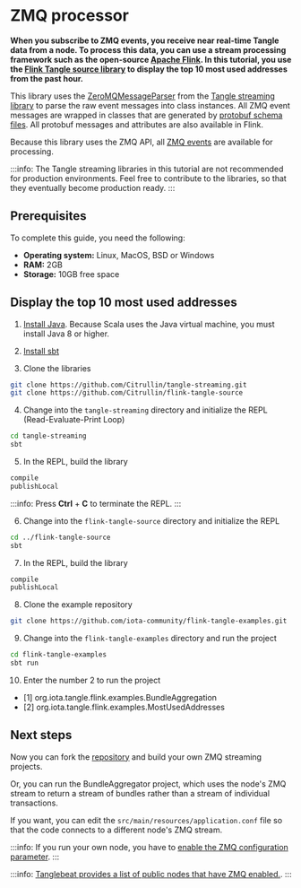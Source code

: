 # ZMQ processor

**When you subscribe to ZMQ events, you receive near real-time Tangle data from a node. To process this data, you can use a stream processing framework such as the open-source [Apache Flink](https://flink.apache.org/). In this tutorial, you use the [Flink Tangle source library](https://github.com/Citrullin/flink-tangle-source) to display the top 10 most used addresses from the past hour.**

This library uses the [ZeroMQMessageParser](https://github.com/Citrullin/tangle-streaming/blob/master/src/main/scala/org/iota/tangle/stream/ZeroMQMessageParser.scala) from the [Tangle streaming library](https://github.com/Citrullin/tangle-streaming) to parse the raw event messages into class instances.
All ZMQ event messages are wrapped in classes that are generated by [protobuf schema files](https://github.com/Citrullin/tangle-streaming/tree/master/src/main/protobuf). All protobuf messages and attributes are also available in Flink.

Because this library uses the ZMQ API, all [ZMQ events](root://node-software/0.1/iri/references/zmq-events.md) are available for processing.

:::info:
The Tangle streaming libraries in this tutorial are not recommended for production environments.
Feel free to contribute to the libraries, so that they eventually become production ready.
:::

## Prerequisites

To complete this guide, you need the following:

- **Operating system:** Linux, MacOS, BSD or Windows
- **RAM:** 2GB
- **Storage:** 10GB free space

## Display the top 10 most used addresses

1. [Install Java](http://openjdk.java.net/install/). Because Scala uses the Java virtual machine, you must install Java 8 or higher.

2. [Install sbt](https://www.scala-sbt.org/1.x/docs/Setup.html)

3. Clone the libraries

  ```bash
  git clone https://github.com/Citrullin/tangle-streaming.git
  git clone https://github.com/Citrullin/flink-tangle-source
  ```

4. Change into the `tangle-streaming` directory and initialize the REPL (Read-Evaluate-Print Loop)

  ```bash
  cd tangle-streaming
  sbt
  ```

5. In the REPL, build the library

  ```bash
  compile
  publishLocal
  ```

  :::info:
  Press **Ctrl** + **C** to terminate the REPL.
  :::

6. Change into the `flink-tangle-source` directory and initialize the REPL

  ```bash
  cd ../flink-tangle-source
  sbt
  ```

7. In the REPL, build the library

  ```bash
  compile
  publishLocal
  ```

8. Clone the example repository

  ```bash
  git clone https://github.com/iota-community/flink-tangle-examples.git
  ```

9. Change into the `flink-tangle-examples` directory and run the project

  ```bash
  cd flink-tangle-examples
  sbt run
  ```

10. Enter the number 2 to run the project

- [1] org.iota.tangle.flink.examples.BundleAggregation
- [2] org.iota.tangle.flink.examples.MostUsedAddresses

## Next steps

Now you can fork the [repository](https://github.com/iota-community/flink-tangle-examples) and build your own ZMQ streaming projects.

Or, you can run the BundleAggregator project, which uses the node's ZMQ stream to return a stream of bundles rather than a stream of individual transactions. 

If you want, you can edit the `src/main/resources/application.conf` file so that the code connects to a different node's ZMQ stream.

:::info:
If you run your own node, you have to [enable the ZMQ configuration parameter](root://node-software/0.1/iri/references/iri-configuration-options.md).
:::

:::info:
[Tanglebeat provides a list of public nodes that have ZMQ enabled.](http://tanglebeat.com/page/internals).
:::